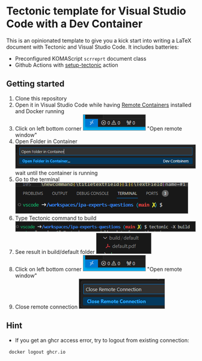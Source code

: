 # Tectonic template for Visual Studio Code with a Dev Container

This is an opinionated template to give you a kick start into writing a LaTeX document with Tectonic and Visual Studio Code. It includes batteries:

- Preconfigured KOMAScript `scrreprt` document class
- Github Actions with [setup-tectonic](https://github.com/WtfJoke/setup-tectonic) action

## Getting started

 1. Clone this repository
 2. Open it in Visual Studio Code while having [Remote Containers](https://marketplace.visualstudio.com/items?itemName=ms-vscode-remote.remote-containers) installed and Docker running
 3. Click on left bottom corner  ![open remote window](doc/OpenRemoteWindow.PNG) "Open remote window"
 4. Open Folder in Container ![open folder in container](doc/OpenFolder.PNG)</br>wait until the container is running
 5. Go to the terminal ![terminal](doc/terminal.PNG)
 6. Type Tectonic command to build ![build](doc/build.PNG)
 7. See result in build/default folder ![result](doc/result.PNG)
 8. Click on left bottom corner  ![open remote window](doc/OpenRemoteWindow.PNG) "Open remote window"
 9. Close remote connection ![close remote connection](doc/close.PNG)

## Hint

- If you get an ghcr access error, try to logout from existing connection:

``` 
 docker logout ghcr.io
```